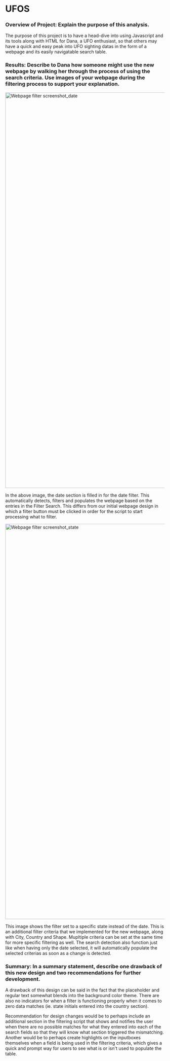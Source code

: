# UFOS

### Overview of Project: Explain the purpose of this analysis.
  
  The purpose of this project is to have a head-dive into using Javascript and its tools along with HTML for Dana, a UFO enthusiast, so that others may have a quick and easy peak into UFO sighting datas in the form of a webpage and its easily navigatable search table.
  
### Results: Describe to Dana how someone might use the new webpage by walking her through the process of using the search criteria. Use images of your webpage during the filtering process to support your explanation.

<img width="1248" alt="Webpage filter screenshot_date" src="https://user-images.githubusercontent.com/68725398/102506137-cfa21780-4050-11eb-9fc2-6547addc9e63.png">

  In the above image, the date section is filled in for the date filter. This automatically detects, filters and populates the webpage based on the entries in the Filter Search. This differs from our initial webpage design in which a filter button must be clicked in order for the script to start processing what to filter.


<img width="1247" alt="Webpage filter screenshot_state" src="https://user-images.githubusercontent.com/68725398/102506139-cfa21780-4050-11eb-88c4-c489d676dbeb.png">

  This image shows the filter set to a specific state instead of the date. This is an additional filter criteria that we implemented for the new webpage, along with City, Country and Shape. Mupltiple criteria can be set at the same time for more specific filtering as well. The search detection also function just like when having only the date selected, it will automatically populate the selected criterias as soon as a change is detected.


### Summary: In a summary statement, describe one drawback of this new design and two recommendations for further development.

  A drawback of this design can be said in the fact that the placeholder and regular text somewhat blends into the background color theme. There are also no indicators for when a filter is functioning properly when it comes to zero data matches (ie. state initials entered into the country section).
  
  Recommendation for design changes would be to perhaps include an additional section in the filtering script that shows and notifies the user when there are no possible matches for what they entered into each of the search fields so that they will know what section triggered the mismatching. Another would be to perhaps create highlights on the inputboxes themselves when a field is being used in the filtering criteria, which gives a quick and prompt way for users to see what is or isn't used to populate the table.
